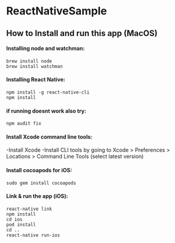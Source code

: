 # ReactNativeSample

## How to Install and run this app (MacOS)

#### Installing node and watchman:
```
brew install node
brew install watchman
```

#### Installing React Native:
```
npm install -g react-native-cli
npm install
```
#### if running doesnt work also try:
```
npm audit fix
```

#### Install Xcode command line tools:
-Install Xcode
-Install CLI tools by going to Xcode > Preferences > Locations > Command Line Tools (select latest version)

#### Install cocoapods for iOS:
```
sudo gem install cocoapods
```

#### Link & run the app (iOS):
```
react-native link
npm install
cd ios
pod install
cd ..
react-native run-ios
```